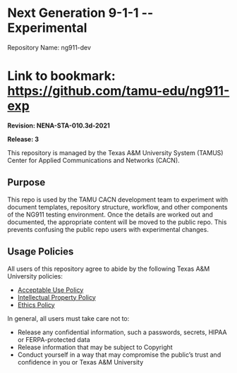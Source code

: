 # Next Generation 9-1-1 -- Experimental

Repository Name:	ng911-dev

Link to bookmark:	https://github.com/tamu-edu/ng911-exp
=======
**Revision: NENA-STA-010.3d-2021**

**Release: 3**

This repository is managed by the Texas A&M University System (TAMUS) Center for Applied Communications and Networks (CACN).

## Purpose
This repo is used by the TAMU CACN development team to experiment with document templates, repository structure, workflow, and other components of the NG911 testing environment.  Once the details are worked out and documented, the appropriate content will be moved to the public repo.  This prevents confusing the public repo users with experimental changes.

## Usage Policies

All users of this repository agree to abide by the following Texas A&M University policies:
* [Acceptable Use Policy](https://rules-saps.tamu.edu/PDFs/29.01.03.M0.02.pdf)
* [Intellectual Property Policy](https://rules-saps.tamu.edu/PDFs/17.01.07.M0.01.pdf)
* [Ethics Policy](https://policies.tamus.edu/07-01.pdf)

In general, all users must take care not to:
* Release any confidential information, such a passwords, secrets, HIPAA or FERPA-protected data
* Release information that may be subject to Copyright
* Conduct yourself in a way that may compromise the public’s trust and confidence in you or Texas A&M University
